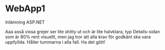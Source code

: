 # WebApp1
Inlämning ASP.NET

Aaa asså vissa grejer ser lite shitty ut och är lite halvklara, typ Details-sidan som är 80% rent visuellt, men jag tror att alla krav 
för godkänt ska vara uppfyllda. Håller tummarna i alla fall. Ha det gött! 
